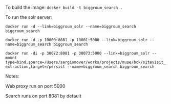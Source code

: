 To build the image:
```docker build -t biggroum_search .```

To run the solr server:


```docker run -d --link=biggroum_solr --name=biggroum_search biggroum_search```

```docker run -d -p 10000:8081 -p 10001:5000 --link=biggroum_solr --name=biggroum_search biggroum_search```

```docker run -di -p 30072:8081 -p 30073:5000 --link=biggroum_solr --mount type=bind,source=/Users/sergiomover/works/projects/muse/bck/sitevisit_extraction,target=/persist --name=biggroum_search biggroum_search```

Notes:

Web proxy run on port 5000

Search runs on port 8081 by default
